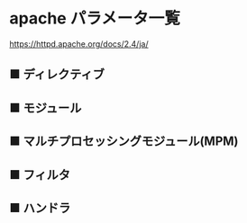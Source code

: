 # apache パラメータ一覧
https://httpd.apache.org/docs/2.4/ja/
## ■ ディレクティブ
## ■ モジュール
## ■ マルチプロセッシングモジュール(MPM)
## ■ フィルタ
## ■ ハンドラ
